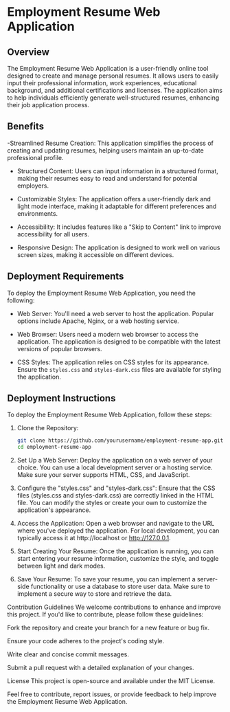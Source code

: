 # Employment Resume Web Application

## Overview

The Employment Resume Web Application is a user-friendly online tool designed to create and manage personal resumes. It allows users to easily input their professional information, work experiences, educational background, and additional certifications and licenses. The application aims to help individuals efficiently generate well-structured resumes, enhancing their job application process.

## Benefits

-Streamlined Resume Creation: This application simplifies the process of creating and updating resumes, helping users maintain an up-to-date professional profile.

- Structured Content: Users can input information in a structured format, making their resumes easy to read and understand for potential employers.

- Customizable Styles: The application offers a user-friendly dark and light mode interface, making it adaptable for different preferences and environments.

- Accessibility: It includes features like a "Skip to Content" link to improve accessibility for all users.

- Responsive Design: The application is designed to work well on various screen sizes, making it accessible on different devices.

## Deployment Requirements

To deploy the Employment Resume Web Application, you need the following:

- Web Server: You'll need a web server to host the application. Popular options include Apache, Nginx, or a web hosting service.

- Web Browser: Users need a modern web browser to access the application. The application is designed to be compatible with the latest versions of popular browsers.

- CSS Styles: The application relies on CSS styles for its appearance. Ensure the `styles.css` and `styles-dark.css` files are available for styling the application.

## Deployment Instructions

To deploy the Employment Resume Web Application, follow these steps:

1. Clone the Repository:
   ```bash
   git clone https://github.com/yourusername/employment-resume-app.git
   cd employment-resume-app
   
2. Set Up a Web Server:
Deploy the application on a web server of your choice. You can use a local development server or a hosting service. Make sure your server supports HTML, CSS, and JavaScript.

3. Configure the "styles.css" and "styles-dark.css":
Ensure that the CSS files (styles.css and styles-dark.css) are correctly linked in the HTML file. You can modify the styles or create your own to customize the application's appearance.

4. Access the Application:
Open a web browser and navigate to the URL where you've deployed the application. For local development, you can typically access it at http://localhost or http://127.0.0.1.

5. Start Creating Your Resume:
Once the application is running, you can start entering your resume information, customize the style, and toggle between light and dark modes.

6. Save Your Resume:
To save your resume, you can implement a server-side functionality or use a database to store user data. Make sure to implement a secure way to store and retrieve the data.

Contribution Guidelines
We welcome contributions to enhance and improve this project. If you'd like to contribute, please follow these guidelines:

Fork the repository and create your branch for a new feature or bug fix.

Ensure your code adheres to the project's coding style.

Write clear and concise commit messages.

Submit a pull request with a detailed explanation of your changes.

License
This project is open-source and available under the MIT License.

Feel free to contribute, report issues, or provide feedback to help improve the Employment Resume Web Application.